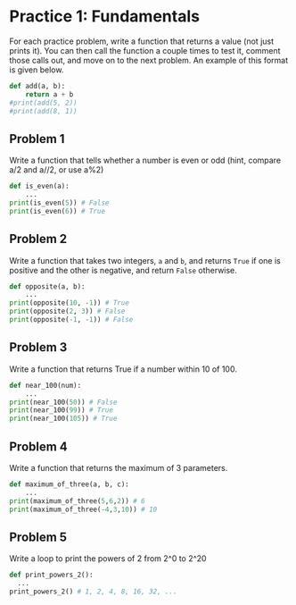 

# Practice 1: Fundamentals

For each practice problem, write a function that returns a value (not just prints it). You can then call the function a couple times to test it, comment those calls out, and move on to the next problem. An example of this format is given below.

```python
def add(a, b):
    return a + b
#print(add(5, 2))
#print(add(8, 1))
```

## Problem 1

Write a function that tells whether a number is even or odd (hint, compare a/2 and a//2, or use a%2)

```python
def is_even(a):
    ...
print(is_even(5)) # False
print(is_even(6)) # True
```

## Problem 2

Write a function that takes two integers, `a` and `b`, and returns `True` if one is positive and the other is negative, and return `False` otherwise.

```python
def opposite(a, b):
    ...
print(opposite(10, -1)) # True
print(opposite(2, 3)) # False
print(opposite(-1, -1)) # False
```

## Problem 3

Write a function that returns True if a number within 10 of 100.

```python
def near_100(num):
    ...
print(near_100(50)) # False
print(near_100(99)) # True
print(near_100(105)) # True
```

## Problem 4

Write a function that returns the maximum of 3 parameters.

```python
def maximum_of_three(a, b, c):
    ...
print(maximum_of_three(5,6,2)) # 6
print(maximum_of_three(-4,3,10)) # 10
```

## Problem 5

Write a loop to print the powers of 2 from 2^0 to 2^20

```python
def print_powers_2():
  ...
print_powers_2() # 1, 2, 4, 8, 16, 32, ...
```


